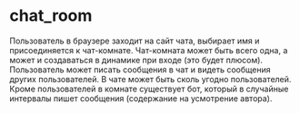 # chat_room

Пользователь в браузере заходит на сайт чата, выбирает имя и присоединяется к чат-комнате. Чат-комната может быть всего одна, а может и создаваться в динамике при входе (это будет плюсом). Пользователь может писать сообщения в чат и видеть сообщения других пользователей. В чате может быть сколь угодно пользователей. Кроме пользователей в комнате существует бот, который в случайные интервалы пишет сообщения (содержание на усмотрение автора).
